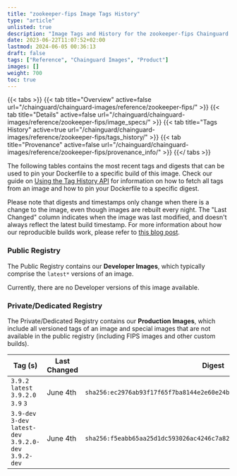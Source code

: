 ```yaml
---
title: "zookeeper-fips Image Tags History"
type: "article"
unlisted: true
description: "Image Tags and History for the zookeeper-fips Chainguard Image"
date: 2023-06-22T11:07:52+02:00
lastmod: 2024-06-05 00:36:13
draft: false
tags: ["Reference", "Chainguard Images", "Product"]
images: []
weight: 700
toc: true
---
```


{{< tabs >}}
{{< tab title="Overview" active=false url="/chainguard/chainguard-images/reference/zookeeper-fips/" >}}
{{< tab title="Details" active=false url="/chainguard/chainguard-images/reference/zookeeper-fips/image_specs/" >}}
{{< tab title="Tags History" active=true url="/chainguard/chainguard-images/reference/zookeeper-fips/tags_history/" >}}
{{< tab title="Provenance" active=false url="/chainguard/chainguard-images/reference/zookeeper-fips/provenance_info/" >}}
{{</ tabs >}}

The following tables contains the most recent tags and digests that can be used to pin your Dockerfile to a specific build of this image. Check our guide on [Using the Tag History API](/chainguard/chainguard-images/using-the-tag-history-api/) for information on how to fetch all tags from an image and how to pin your Dockerfile to a specific digest.

Please note that digests and timestamps only change when there is a change to the image, even though images are rebuilt every night. The "Last Changed" column indicates when the image was last modified, and doesn't always reflect the latest build timestamp. For more information about how our reproducible builds work, please refer to [this blog post](https://www.chainguard.dev/unchained/reproducing-chainguards-reproducible-image-builds).

### Public Registry
The Public Registry contains our **Developer Images**, which typically comprise the `latest*` versions of an image.

Currently, there are no Developer versions of this image available.

### Private/Dedicated Registry
The Private/Dedicated Registry contains our **Production Images**, which include all versioned tags of an image and special images that are not available in the public registry (including FIPS images and other custom builds).

| Tag (s)                                                   | Last Changed | Digest                                                                    |
|-----------------------------------------------------------|--------------|---------------------------------------------------------------------------|
|  `3.9.2` `latest` `3.9.2.0` `3.9` `3`                     | June 4th     | `sha256:ec2976ab93f17f65f7ba8144e2e60e24b2ef50f625984a0a193d84509908b5e9` |
|  `3.9-dev` `3-dev` `latest-dev` `3.9.2.0-dev` `3.9.2-dev` | June 4th     | `sha256:f5eabb65aa25d1dc593026ac4246c7a826546f33e84b7f4a23a6bc8578260521` |

